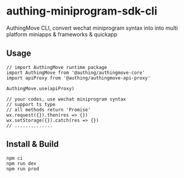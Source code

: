 # authing-miniprogram-sdk-cli

AuthingMove CLI, convert wechat miniprogram syntax into into multi platform miniapps & frameworks & quickapp

## Usage
```
// import AuthingMove runtime package
import AuthingMove from '@authing/authingmove-core'
import apiProxy from '@authing/authingmove-api-proxy'

AuthingMove.use(apiProxy)

// your codes, use wechat miniprogram syntax
// support ts type
// all methods return 'Promise'
wx.request({}).then(res => {})
wx.setStorage({}).catch(res => {})
// ..............
```

## Install & Build
```
npm ci
npm run dev
npm run prod
```
